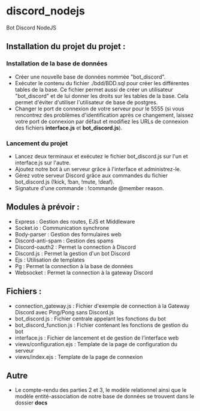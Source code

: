 # discord_nodejs
Bot Discord NodeJS

## Installation du projet du projet :
### Installation de la base de données
* Créer une nouvelle base de données nommée "bot_discord".
* Exécuter le contenu du fichier ./bdd/BDD.sql pour créer les différentes tables de la base. Ce fichier permet aussi de créer un utilisateur "bot_discord" et de lui donner les droits sur les tables de la base. Cela permet d'éviter d'utiliser l'utilisateur de base de postgres.
* Changer le port de connexion de votre serveur pour le 5555 (si vous rencontrez des problèmes d'identification après ce changement, laissez votre port de connexion par défaut et modifiez les URLs de connexion des fichiers __interface.js__ et __bot_discord.js__).

### Lancement du projet
* Lancez deux terminaux et exécutez le fichier bot_discord.js sur l'un et interface.js sur l'autre.
* Ajoutez notre bot à un serveur grâce à l'interface et administrez-le.
* Gérez votre serveur Discord grâce aux commandes du fichier bot_discord.js (!kick, !ban, !mute, !deaf).
* Signature d'une commande : !commande @member reason.

## Modules à prévoir :
* Express : Gestion des routes, EJS et Middleware
* Socket.io : Communication synchrone
* Body-parser : Gestion des formulaires web
* Discord-anti-spam : Gestion des spams
* Discord-oauth2 : Permet la connection à Discord
* Discord.js : Permet la gestion d'un bot Discord
* Ejs : Utilisation de templates
* Pg : Permet la connection à la base de données
* Websocket : Permet la connection à la gateway Discord

## Fichiers :
* connection_gateway.js : Fichier d'exemple de connection à la Gateway Discord avec Ping/Pong sans Discord.js
* bot_discord.js : Fichier centrale appelant les fonctions du bot
* bot_discord_function.js : Fichier contenant les fonctions de gestion du bot
* interface.js : Fichier de lancement et de gestion de l'interface web 
* views/configuration.ejs : Template de la page de configuration du serveur
* views/index.ejs : Template de la page de connexion

## Autre
* Le compte-rendu des parties 2 et 3, le modèle relationnel ainsi que le modèle entité-association de notre base de données se trouvent dans le dossier __docs__
